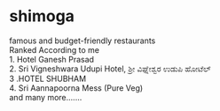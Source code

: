 # shimoga<br>
famous and budget-friendly restaurants 
<br>
 Ranked According to  me 
<br>
    1. Hotel Ganesh Prasad
   <br>
   2. Sri Vigneshwara Udupi Hotel, ಶ್ರೀ ವಿಘ್ನೇಶ್ವರ ಉಡುಪಿ ಹೋಟೆಲ್
      <br>
   3 .HOTEL SHUBHAM
      <br>
   4. Sri Aannapoorna Mess (Pure Veg)
      <br> and many more.......
